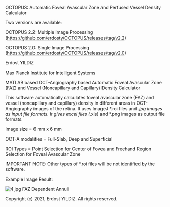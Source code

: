 OCTOPUS: Automatic Foveal Avascular Zone and Perfused Vessel Density Calculator

Two versions are available:

OCTOPUS 2.2: Multiple Image Processing (https://github.com/erdosty/OCTOPUS/releases/tag/v2.2)

OCTOPUS 2.0: Single Image Processing (https://github.com/erdosty/OCTOPUS/releases/tag/v2.0)

Erdost YILDIZ

Max Planck Institute for Intelligent Systems


MATLAB based OCT-Angiography based Automatic Foveal Avascular Zone (FAZ) and Vessel (Noncapillary and Capillary) Density Calculator

This software automatically calculates foveal avascular zone (FAZ) and vessel (noncapillary and capillary) density in different areas in OCT-Angiography images of the retina. It uses ImageJ *.roi files and *.jpg images as input file formats. It gives excel files (*.xls) and *.png images as output file formats.

Image size = 6 mm x 6 mm

OCT-A modalities = Full-Slab, Deep and Superficial  

ROI Types = Point Selection for Center of Fovea and Freehand Region Selection for Foveal Avascular Zone

IMPORTANT NOTE: Other types of *.roi files will be not identified by the software.

Example Image Result:

![4 jpg FAZ Dependent Annuli](https://user-images.githubusercontent.com/39468513/131999285-4bdd71cc-7f4e-4e8d-97de-4447bd3922db.png)

Copyright (c) 2021, Erdost YILDIZ. All rights reserved.
